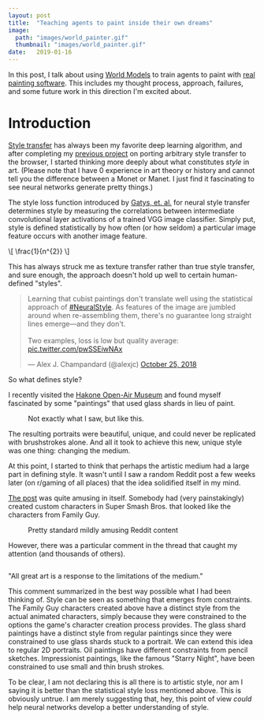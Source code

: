 ```yaml
---
layout: post
title:  "Teaching agents to paint inside their own dreams"
image: 
  path: "images/world_painter.gif"
  thumbnail: "images/world_painter.gif"
date:   2019-01-16
---
```


In this post, I talk about using [World Models] to train agents to paint with [real painting software][MyPaint]. This includes my thought process, approach, failures, and some future work in this direction I'm excited about.

# Introduction

[Style transfer][1] has always been my favorite deep learning algorithm, and after completing my [previous project][style-transfer-browser] on porting arbitrary style transfer to the browser, I started thinking more deeply about what constitutes *style* in art. (Please note that I have 0 experience in art theory or history and cannot tell you the difference between a Monet or Manet. I just find it fascinating to see neural networks generate pretty things.)

The style loss function introduced by [Gatys, et. al.][1] for neural style transfer determines style by measuring the correlations between intermediate convolutional layer activations of a trained VGG image classifier. Simply put, style is defined statistically by how often (or how seldom) a particular image feature occurs with another image feature.

\\[ \frac{1}{n^{2}} \\]

This has always struck me as texture transfer rather than true style transfer, and sure enough, the approach doesn't hold up well to certain human-defined "styles".

<blockquote class="twitter-tweet" data-conversation="none" data-lang="en"><p lang="en" dir="ltr">Learning that cubist paintings don&#39;t translate well using the statistical approach of <a href="https://twitter.com/hashtag/NeuralStyle?src=hash&amp;ref_src=twsrc%5Etfw">#NeuralStyle</a>. As features of the image are jumbled around when re-assembling them, there&#39;s no guarantee long straight lines emerge—and they don&#39;t.<br><br>Two examples, loss is low but quality average: <a href="https://t.co/pwSSEiwNAx">pic.twitter.com/pwSSEiwNAx</a></p>&mdash; Alex J. Champandard (@alexjc) <a href="https://twitter.com/alexjc/status/1055515329965801472?ref_src=twsrc%5Etfw">October 25, 2018</a></blockquote>
<script async src="https://platform.twitter.com/widgets.js" charset="utf-8"></script>

So what defines style?

I recently visited the [Hakone Open-Air Museum] and found myself fascinated by some "paintings" that used glass shards in lieu of paint.

<figure class="align-center">
  <a href="#"><img src="{{ '/images/shard-painting.jpg' | absolute_url }}" alt=""></a>
  <figcaption>Not exactly what I saw, but like this.</figcaption>
</figure>

The resulting portraits were beautiful, unique, and could never be replicated with brushstrokes alone. And all it took to achieve this new, unique style was one thing: changing the medium.

At this point, I started to think that perhaps the artistic medium had a large part in defining style. It wasn't until I saw a random Reddit post a few weeks later (on r/gaming of all places) that the idea solidified itself in my mind.

[The post][reddit-gaming] was quite amusing in itself. Somebody had (very painstakingly) created custom characters in Super Smash Bros. that looked like the characters from Family Guy.

<figure class="align-center">
  <a href="#"><img src="{{ '/images/ssb-fg.jpg' | absolute_url }}" alt=""></a>
  <figcaption>Pretty standard mildly amusing Reddit content</figcaption>
</figure>

However, there was a particular comment in the thread that caught my attention (and thousands of others).

<figure class="align-center">
  <a href="#"><img src="{{ '/images/reddit-comment.png' | absolute_url }}" alt=""></a>
</figure>

"All great art is a response to the limitations of the medium."

This comment summarized in the best way possible what I had been thinking of. Style can be seen as something that emerges from constraints. The Family Guy characters created above have a distinct style from the actual animated characters, simply because they were constrained to the options the game's character creation process provides. The glass shard paintings have a distinct style from regular paintings since they were constrained to use glass shards stuck to a portrait. We can extend this idea to regular 2D portraits. Oil paintings have different constraints from pencil sketches. Impressionist paintings, like the famous "Starry Night", have been constrained to use small and thin brush strokes.

To be clear, I am not declaring this is all there is to artistic style, nor am I saying it is better than the statistical style loss mentioned above. This is obviously untrue. I am merely suggesting that, hey, this point of view *could* help neural networks develop a better understanding of style.

[style-transfer-browser]: /2018/12/20/porting-arbitrary-style-transfer-to-the-browser.html
[World Models]: https://worldmodels.github.io
[MyPaint]: http://mypaint.org
[Hakone Open-Air Museum]: https://www.japan-guide.com/e/e5208.html
[reddit-gaming]: https://www.reddit.com/r/gaming/comments/a5zwbs/was_this_worth_my_time_probably_not/

[1]: https://arxiv.org/abs/1508.06576
